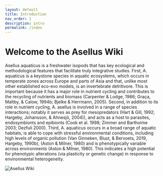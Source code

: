 ```yaml
---
layout: default
title: Introduction
nav_order: 1
description: intro
permalink: /index
---
```


# Welcome to the Asellus Wiki 

Asellus aquaticus is a freshwater isopods that has key ecological and methodological features that facilitate truly integrative studies. First, A. aquaticus is a keystone species in aquatic ecosystems, which occurs in temperate zones across Europe and parts of Asia and that, unlike most other established eco-evo models, is an invertebrate detritivore. This is important because it has a major role in nutrient cycling and contributes to the recycling of nutrients and biomass (Carpenter & Lodge, 1986; Graça, Maltby, & Calow, 1994b; Bjelke & Herrmann, 2005). Second, in addition to its role in nutrient cycling, A. asellus is involved in a range of species interactions; notably it serves as prey for mesopredators (Hart & Gill, 1992; Hargeby, Johansson, & Ahnesjö, 2004)), and acts as a host to parasites, endosymbionts and epibionts (Cook et al. 1998; Zimmer and Bartholme 2003; Dezfuli 2000). Third, A. aquaticus occurs in a broad range of aquatic habitats, is able to cope with stressful environmental conditions, including high levels of organic pollution (Van Ginneken, Blust, & Bervoets, 2019, Hargeby, 1990b), (Aston & Milner, 1980) and is phenotypically variable across environments (Aston & Milner, 1980). This indicates a high potential for phenotypic alterations (via plasticity or genetic change) in response to environmental heterogeneity. 

<img src="/wiki/assets/images/header.jpg" alt="Asellus Wiki">
